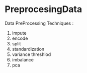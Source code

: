 # PreprocesingData
Data PreProcessing Techniques :

1. impute
2. encode
3. split
4. standardization
5. variance threshlod
6. imbalance
7. pca
